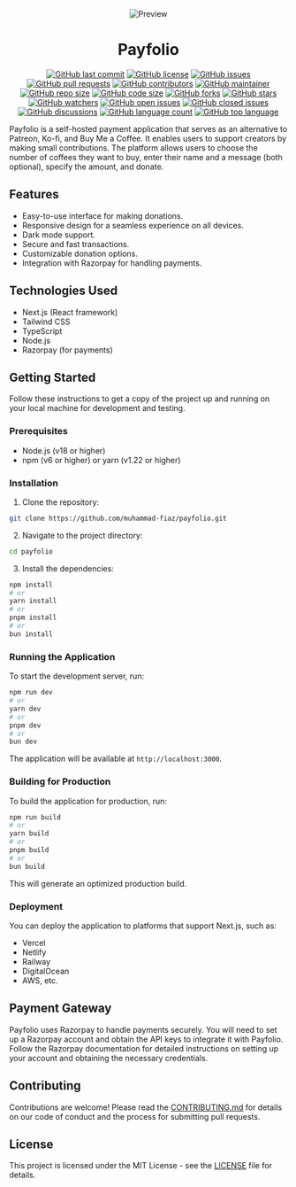<div style="text-align: center;">
    <img src="https://github.com/user-attachments/assets/fc687071-057f-4680-9f2a-57aab7cf352e" alt="Preview" />
    <h1>Payfolio</h1>

[![GitHub last commit](https://img.shields.io/github/last-commit/muhammad-fiaz/payfolio)](https://github.com/muhammad-fiaz/payfolio/commits/main)
[![GitHub license](https://img.shields.io/github/license/muhammad-fiaz/payfolio)](LICENSE)
[![GitHub issues](https://img.shields.io/github/issues/muhammad-fiaz/payfolio)](https://github.com/muhammad-fiaz/payfolio/issues)
[![GitHub pull requests](https://img.shields.io/github/issues-pr/muhammad-fiaz/payfolio)](https://github.com/muhammad-fiaz/payfolio/pulls)
[![GitHub contributors](https://img.shields.io/github/contributors/muhammad-fiaz/payfolio)](https://github.com/muhammad-fiaz/payfolio/graphs/contributors)
[![GitHub maintainer](https://img.shields.io/badge/maintainer-Muhammad%20Fiaz-blue)](https://github.com/muhammad-fiaz)
[![GitHub repo size](https://img.shields.io/github/repo-size/muhammad-fiaz/payfolio)](https://github.com/muhammad-fiaz/payfolio)
[![GitHub code size](https://img.shields.io/github/languages/code-size/muhammad-fiaz/payfolio)](https://github.com/muhammad-fiaz/payfolio)
[![GitHub forks](https://img.shields.io/github/forks/muhammad-fiaz/payfolio?style=social)](https://github.com/muhammad-fiaz/payfolio/network/members)
[![GitHub stars](https://img.shields.io/github/stars/muhammad-fiaz/payfolio?style=social)](https://github.com/muhammad-fiaz/payfolio/stargazers)
[![GitHub watchers](https://img.shields.io/github/watchers/muhammad-fiaz/payfolio?style=social)](https://github.com/muhammad-fiaz/payfolio/watchers)
[![GitHub open issues](https://img.shields.io/github/issues/muhammad-fiaz/payfolio)](https://github.com/muhammad-fiaz/payfolio/issues)
[![GitHub closed issues](https://img.shields.io/github/issues-closed/muhammad-fiaz/payfolio)](https://github.com/muhammad-fiaz/payfolio/issues?q=is%3Aissue+is%3Aclosed)
[![GitHub discussions](https://img.shields.io/github/discussions/muhammad-fiaz/payfolio)](https://github.com/muhammad-fiaz/payfolio/discussions)
[![GitHub language count](https://img.shields.io/github/languages/count/muhammad-fiaz/payfolio)](https://github.com/muhammad-fiaz/payfolio)
[![GitHub top language](https://img.shields.io/github/languages/top/muhammad-fiaz/payfolio)](https://github.com/muhammad-fiaz/payfolio)

</div>

Payfolio is a self-hosted payment application that serves as an alternative to Patreon, Ko-fi, and Buy Me a Coffee. It enables users to support creators by making small contributions. The platform allows users to choose the number of coffees they want to buy, enter their name and a message (both optional), specify the amount, and donate.

## Features

- Easy-to-use interface for making donations.
- Responsive design for a seamless experience on all devices.
- Dark mode support.
- Secure and fast transactions.
- Customizable donation options.
- Integration with Razorpay for handling payments.

## Technologies Used

- Next.js (React framework)
- Tailwind CSS
- TypeScript
- Node.js
- Razorpay (for payments)

## Getting Started

Follow these instructions to get a copy of the project up and running on your local machine for development and testing.

### Prerequisites

- Node.js (v18 or higher)
- npm (v6 or higher) or yarn (v1.22 or higher)

### Installation

1. Clone the repository:

```bash
git clone https://github.com/muhammad-fiaz/payfolio.git
```

2. Navigate to the project directory:

```bash
cd payfolio
```

3. Install the dependencies:

```bash
npm install
# or
yarn install
# or
pnpm install
# or
bun install
```

### Running the Application

To start the development server, run:

```bash
npm run dev
# or
yarn dev
# or
pnpm dev
# or
bun dev
```

The application will be available at `http://localhost:3000`.

### Building for Production

To build the application for production, run:

```bash
npm run build
# or
yarn build
# or
pnpm build
# or
bun build
```

This will generate an optimized production build.

### Deployment

You can deploy the application to platforms that support Next.js, such as:

- Vercel
- Netlify
- Railway
- DigitalOcean
- AWS, etc.

## Payment Gateway

Payfolio uses Razorpay to handle payments securely. You will need to set up a Razorpay account and obtain the API keys to integrate it with Payfolio. Follow the Razorpay documentation for detailed instructions on setting up your account and obtaining the necessary credentials.

## Contributing

Contributions are welcome! Please read the [CONTRIBUTING.md](CONTRIBUTING.md) for details on our code of conduct and the process for submitting pull requests.

## License

This project is licensed under the MIT License - see the [LICENSE](LICENSE) file for details.
